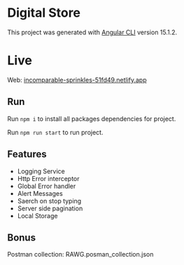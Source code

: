# Digital Store

This project was generated with [Angular CLI](https://github.com/angular/angular-cli) version 15.1.2.

# Live 

Web: [incomparable-sprinkles-51fd49.netlify.app](https://incomparable-sprinkles-51fd49.netlify.app/)


## Run

Run `npm i` to install all packages dependencies for project.

Run `npm run start` to run project.

## Features

- Logging Service
- Http Error interceptor
- Global Error handler
- Alert Messages
- Saerch on stop typing
- Server side pagination
- Local Storage


## Bonus
Postman collection: RAWG.posman_collection.json


